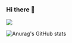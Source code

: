 ### Hi there 👋
<img src="https://capsule-render.vercel.app/api?type=wave&color=auto&height=300&section=header&text=GaSeong&fontSize=90" />

![Anurag's GitHub stats](https://github-readme-stats.vercel.app/api?username=NohGaSeong&show_icons=true&theme=radical)

